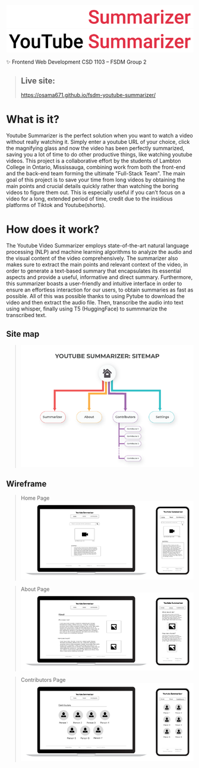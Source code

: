 ![Logo](./Readme%20Assets/logo-dark.png#gh-dark-mode-only) ![Logo](./Readme%20Assets/logo-light.png#gh-light-mode-only)

:sparkles: Frontend Web Development CSD 1103 – FSDM Group 2

> ## Live site:
>
> https://osama671.github.io/fsdm-youtube-summarizer/

# What is it?

Youtube Summarizer is the perfect solution when you want to watch a video without really watching it. Simply enter a youtube URL of your choice, click the magnifying glass and now the video has been perfectly summarized, saving you a lot of time to do other productive things, like watching youtube videos. This project is a collaborative effort by the students of Lambton College in Ontario, Mississauga, combining work from both the front-end and the back-end team forming the ultimate "Full-Stack Team". The main goal of this project is to save your time from long videos by obtaining the main points and crucial details quickly rather than watching the boring videos to figure them out. This is especially useful if you can’t focus on a video for a long, extended period of time, credit due to the insidious platforms of Tiktok and Youtube(shorts).

# How does it work?

The Youtube Video Summarizer employs state-of-the-art natural language processing (NLP) and machine learning algorithms to analyze the audio and the visual content of the video comprehensively. The summarizer also makes sure to extract the main points and relevant context of the video, in order to generate a text-based summary that encapsulates its essential aspects and provide a useful, informative and direct summary. Furthermore, this summarizer boasts a user-friendly and intuitive interface in order to ensure an effortless interaction for our users, to obtain summaries as fast as possible. All of this was possible thanks to using Pytube to download the video and then extract the audio file. Then, transcribe the audio into text using whisper, finally using T5 (HuggingFace) to summmarize the transcribed text.

## Site map

> ![sitemap](./Readme%20Assets/Sitemap-final.png)

## Wireframe

> Home Page ![Home](./Readme%20Assets/home.png)

> About Page ![About](./Readme%20Assets/About.png)

> Contributors Page ![Contributors](./Readme%20Assets/Contributors.png)

